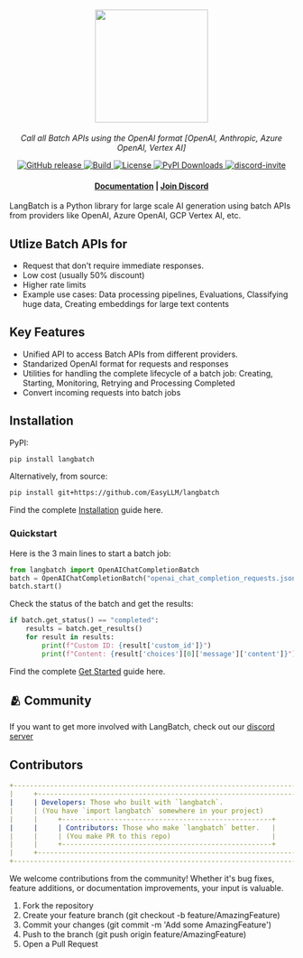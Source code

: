 <h1 align="center">
  <img style="vertical-align:middle" height="200"
  src="./docs/_static/imgs/langbatch-logo.png">
</h1>
<p align="center">
  <i>Call all Batch APIs using the OpenAI format [OpenAI, Anthropic, Azure OpenAI, Vertex AI]</i>
</p>

<p align="center">
    <a href="https://github.com/EasyLLM/langbatch/releases">
        <img alt="GitHub release" src="https://img.shields.io/github/release/EasyLLM/langbatch.svg">
    </a>
    <a href="https://www.python.org/">
            <img alt="Build" src="https://img.shields.io/badge/Made%20with-Python-1f425f.svg?color=purple">
    </a>
    <a href="https://github.com/EasyLLM/langbatch/blob/master/LICENSE">
        <img alt="License" src="https://img.shields.io/github/license/EasyLLM/langbatch.svg?color=green">
    </a>
    <a href="https://pypi.org/project/langbatch/">
        <img alt="PyPI Downloads" src="https://img.shields.io/pypi/dm/langbatch">
    </a>
    <a href="https://discord.gg/7FS87Rfb">
        <img alt="discord-invite" src="https://dcbadge.vercel.app/api/server/7FS87Rfb?style=flat">
    </a>
</p>

<h4 align="center">
    <p>
        <a href="https://langbatch.genmodels.exchange/">Documentation</a> |
        <a href="https://discord.gg/7FS87Rfb">Join Discord</a> 
    <p>
</h4>

LangBatch is a Python library for large scale AI generation using batch APIs from providers like OpenAI, Azure OpenAI, GCP Vertex AI, etc.  

## Utlize Batch APIs for

- Request that don't require immediate responses.
- Low cost (usually 50% discount)
- Higher rate limits
- Example use cases: Data processing pipelines, Evaluations, Classifying huge data, Creating embeddings for large text contents

## Key Features

- Unified API to access Batch APIs from different providers.
- Standarized OpenAI format for requests and responses
- Utilities for handling the complete lifecycle of a batch job: Creating, Starting, Monitoring, Retrying and Processing Completed
- Convert incoming requests into batch jobs

## Installation

PyPI: 

```bash
pip install langbatch
```

Alternatively, from source:

```bash
pip install git+https://github.com/EasyLLM/langbatch
```

Find the complete [Installation](https://langbatch.genmodels.exchange/installation/) guide here.

### Quickstart

Here is the 3 main lines to start a batch job:
```python
from langbatch import OpenAIChatCompletionBatch
batch = OpenAIChatCompletionBatch("openai_chat_completion_requests.jsonl")
batch.start()
```

Check the status of the batch and get the results:
```python
if batch.get_status() == "completed":
    results = batch.get_results()
    for result in results:
        print(f"Custom ID: {result['custom_id']}")
        print(f"Content: {result['choices'][0]['message']['content']}")
```

Find the complete [Get Started](https://langbatch.genmodels.exchange/getstarted/batch/) guide here.

## 🫂 Community

If you want to get more involved with LangBatch, check out our [discord server](https://discord.gg/7FS87Rfb)

## Contributors

```yml
+----------------------------------------------------------------------------+
|     +----------------------------------------------------------------+     |
|     | Developers: Those who built with `langbatch`.                  |     |
|     | (You have `import langbatch` somewhere in your project)        |     |
|     |     +----------------------------------------------------+     |     |
|     |     | Contributors: Those who make `langbatch` better.   |     |     |
|     |     | (You make PR to this repo)                         |     |     |
|     |     +----------------------------------------------------+     |     |
|     +----------------------------------------------------------------+     |
+----------------------------------------------------------------------------+
```

We welcome contributions from the community! Whether it's bug fixes, feature additions, or documentation improvements, your input is valuable.

1. Fork the repository
2. Create your feature branch (git checkout -b feature/AmazingFeature)
3. Commit your changes (git commit -m 'Add some AmazingFeature')
4. Push to the branch (git push origin feature/AmazingFeature)
5. Open a Pull Request